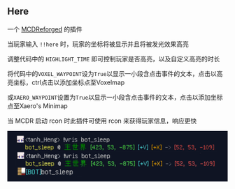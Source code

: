Here
-------

一个 [MCDReforged](https://github.com/Fallen-Breath/MCDReforged) 的插件

当玩家输入 `!!here` 时，玩家的坐标将被显示并且将被发光效果高亮

调整代码中的 `HIGHLIGHT_TIME` 即可控制玩家是否高亮，以及自定义高亮的时长

将代码中的`VOXEL_WAYPOINT`设为`True`以显示一小段含点击事件的文本，点击以高亮坐标，ctrl点击以添加坐标点至Voxelmap

或`XAERO_WAYPOINT`设置为`True`以显示一小段含点击事件的文本，点击以添加坐标点至Xaero's Minimap

当 MCDR 启动 rcon 时此插件可使用 rcon 来获得玩家信息，响应更快

![example](https://raw.githubusercontent.com/TISUnion/Here/MCDR/img.png)
